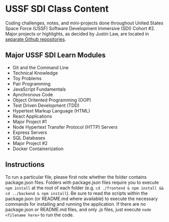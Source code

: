 # USSF SDI Class Content
Coding challenges, notes, and mini-projects done throughout United States Space Force (USSF) Software Development Immersive (SDI) Cohort #2. Major projects or highlights, as decided by Justin Law, are located in [separate Github repositories](https://github.com/justinthelaw?tab=repositories).

## Major USSF SDI Learn Modules
  - Git and the Command Line
  - Technical Knowledge
  - Toy Problems
  - Pair Programming
  - JavaScript Fundamentals
  - Aynchronous Code
  - Object Oritented Programming (OOP)
  - Test Driven Development (TDD)
  - Hypertext Markup Language (HTML)
  - React Applications
  - Major Project #1
  - Node Hypertext Transfer Protocol (HTTP) Servers
  - Express Servers
  - SQL Databases
  - Major Project #2
  - Docker Containerization

## Instructions
To run a particular file, please first note whether the folder contains package.json files. Folders with package.json files require you to execute ```npm install``` at the root of each folder (e.g. ```cd ./frontend & npm install && cd ../backend & npm install```). Be sure to read the scripts within the package.json (or README.md where available) to execute the necessary commands for installing and running the application. If there are no package.json or README.md files, and only .js files, just execute ```node <filename here>``` to run the code.
